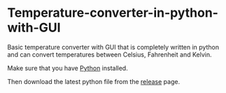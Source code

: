# Temperature-converter-in-python-with-GUI
Basic temperature converter with GUI that is completely written in python and can convert temperatures between Celsius, Fahrenheit and Kelvin.

Make sure that you have <a href="https://www.python.org/downloads/">Python</a> installed.

Then download the latest python file from the <a href="https://github.com/Bbenii1/Temperature-converter-in-python-with-GUI/releases">release</a> page.
